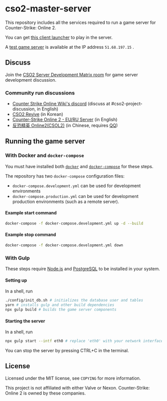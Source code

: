 # cso2-master-server

This repository includes all the services required to run a game server for Counter-Strike: Online 2.

You can get [this client launcher](https://github.com/L-Leite/cso2-launcher) to play in the server.

A [test game server](https://cso2.leite.xyz) is available at the IP address `51.68.197.15` .

## Discuss

Join the [CSO2 Server Development Matrix room](https://matrix.to/#/#cso2:matrix.leite.xyz) for game server development discussion.

### Community run discussions

-   [Counter Strike Online Wiki's discord](https://discord.gg/GKPgrBG) (discuss at #cso2-project-discussion, in English)
-   [CSO2 Revive](https://discord.gg/3tydYTC) (in Korean)
-   [Counter-Strike Online 2 - EU/RU Server](https://discord.gg/yue5Zaf) (in English)
-   [反恐精英 Online2(CSOL2)](https://jq.qq.com/?k=5PMEa6y) (in Chinese, requires [QQ](https://www.imqq.com/English1033.html))

## Running the game server

### With Docker and `docker-compose`

You must have installed both [`docker`](https://docs.docker.com/) and [`docker-compose`](https://docs.docker.com/compose/) for these steps.

The repository has two `docker-compose` configuration files:

-   `docker-compose.development.yml` can be used for development environments
-   `docker-compose.production.yml` can be used for development production environments (such as a remote server).

#### Example start command

```sh
docker-compose -f docker-compose.development.yml up -d --build
```

#### Example stop command

```sh
docker-compose -f docker-compose.development.yml down
```

### With Gulp

These steps require [Node.js](https://nodejs.org/en/download/) and [PostgreSQL](https://www.postgresql.org/download/) to be installed in your system.

#### Setting up

In a shell, run

```sh
./config/init_db.sh # initializes the database user and tables
yarn # installs gulp and other build dependencies
npx gulp build # builds the game server components
```

#### Starting the server

In a shell, run

```sh
npx gulp start --intf eth0 # replace 'eth0' with your network interface
```

You can stop the server by pressing CTRL+C in the terminal.

## License

Licensed under the MIT license, see `COPYING` for more information.

This project is not affiliated with either Valve or Nexon. Counter-Strike: Online 2 is owned by these companies.
